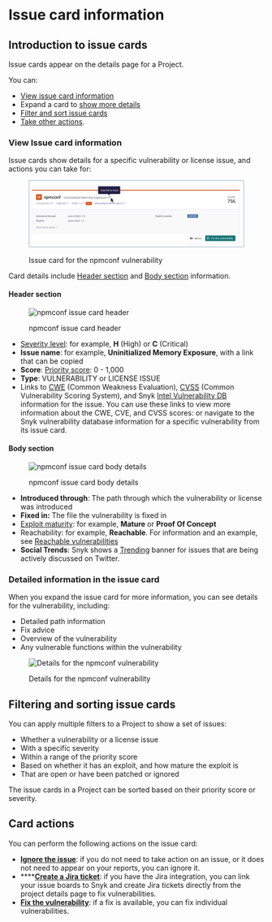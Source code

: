 # Issue card information

## Introduction to issue cards

Issue cards appear on the details page for a Project.

You can:

* [View issue card information](issue-card-information.md#view-issue-card-information)
* Expand a card to [show more details](issue-card-information.md#detailed-information-in-the-issue-card)
* [Filter and sort issue cards](issue-card-information.md#filtering-and-sorting-issue-cards)
* [Take other actions](issue-card-information.md#card-actions).

### View Issue card information

Issue cards show details for a specific vulnerability or license issue, and actions you can take for:

<figure><img src="../../.gitbook/assets/image (279).png" alt="Issue card for the npmconf vulnerability"><figcaption><p>Issue card for the npmconf vulnerability</p></figcaption></figure>

Card details include [Header section](issue-card-information.md#header-section) and [Body section](issue-card-information.md#body-section) information.

#### Header section

<figure><img src="../../.gitbook/assets/issue-card-header_8dec2022.png" alt="npmconf issue card header"><figcaption><p>npmconf issue card header</p></figcaption></figure>

* [Severity level](../issue-management/severity-levels.md): for example, **H** (High) or **C** (Critical)
* **Issue name**: for example, **Uninitialized Memory Exposure**, with a link that can be copied
* **Score**: [Priority score](../issue-management/priority-score.md): 0 - 1,000
* **Type**: VULNERABILITY or LICENSE ISSUE
* Links to [CWE](https://cwe.mitre.org/index.html) (Common Weakness Evaluation), [CVSS](https://www.first.org/cvss/calculator/3.1) (Common Vulnerability Scoring System), and Snyk [Intel Vulnerability DB](https://snyk.io/vuln) information for the issue. You can use these links to view more information about the CWE, CVE, and CVSS scores: or navigate to the Snyk vulnerability database information for a specific vulnerability from its issue card.

#### Body section

<figure><img src="../../.gitbook/assets/issue-card-body-eg1_8dec2022.png" alt="npmconf issue card body details"><figcaption><p>npmconf issue card body details</p></figcaption></figure>

* **Introduced through**: The path through which the vulnerability or license was introduced
* **Fixed in:** The file the vulnerability is fixed in
* [Exploit maturity](../issue-management/view-exploits.md): for example, **Mature** or **Proof Of Concept**
* Reachability: for example, **Reachable**. For information and an example, see [Reachable vulnerabilities](../issue-management/reachable-vulnerabilities.md)
* **Social Trends**: Snyk shows a [Trending](../issue-management/prioritize-by-social-trends.md) banner for issues that are being actively discussed on Twitter.

### Detailed information in the issue card

When you expand the issue card for more information, you can see details for the vulnerability, including:

* Detailed path information
* Fix advice
* Overview of the vulnerability
* Any vulnerable functions within the vulnerability

<figure><img src="../../.gitbook/assets/image-card-expanded_8dec2022.png" alt="Details for the npmconf vulnerability"><figcaption><p>Details for the npmconf vulnerability</p></figcaption></figure>

## Filtering and sorting issue cards

You can apply multiple filters to a Project to show a set of issues:

* Whether a vulnerability or a license issue
* With a specific severity
* Within a range of the priority score
* Based on whether it has an exploit, and how mature the exploit is
* That are open or have been patched or ignored

The issue cards in a Project can be sorted based on their priority score or severity.

## Card actions

You can perform the following actions on the issue card:

* [**Ignore the issue**](../issue-management/ignore-issues.md): if you do not need to take action on an issue, or it does not need to appear on your reports, you can ignore it.
* ****[**Create a Jira ticket**](../../integrations/notifications-ticketing-system-integrations/jira.md): if you have the Jira integration, you can link your issue boards to Snyk and create Jira tickets directly from the project details page to fix vulnerabilities.
* [**Fix the vulnerability**](https://docs.snyk.io/snyk-open-source/open-source-basics/fixing-vulnerabilities): if a fix is available, you can fix individual vulnerabilities.

